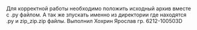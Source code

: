Для корректной работы необходимо положить исходный архив вместе с .py файлом.
А так же зпускать именно из директории где находятся .py и zip_zip.zip файлы.
Выполнил Хохрин Ярослав гр. 6212-100503D
